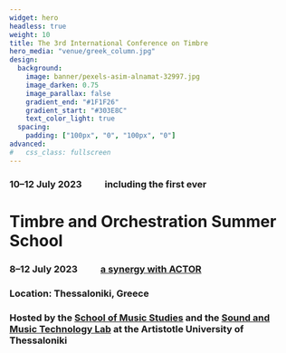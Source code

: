 ```yaml
---
widget: hero
headless: true
weight: 10
title: The 3rd International Conference on Timbre
hero_media: "venue/greek_column.jpg"
design:
  background:
    image: banner/pexels-asim-alnamat-32997.jpg
    image_darken: 0.75
    image_parallax: false
    gradient_end: "#1F1F26"
    gradient_start: "#303E8C"
    text_color_light: true
  spacing:
    padding: ["100px", "0", "100px", "0"]
advanced:
#   css_class: fullscreen
---
```


<!-- Welcome! Καλώς ορίσατε! -->

<!-- ### Date: July 10–12, 2023 -->

### 10–12 July 2023 &emsp;&emsp;  including the first ever
# Timbre and Orchestration Summer School 
### 8–12 July 2023 &emsp;&emsp; [a synergy with ACTOR](https://www.actorproject.org/timbre-and-orchestration-summer-school)

### Location: Thessaloniki, Greece

### Hosted by the [School of Music Studies](https://www.mus.auth.gr/en/) and the [Sound and Music Technology Lab](https://smtl.mus.auth.gr/) at the Artistotle University of Thessaloniki

<!-- {{< cta cta_text="Do something" cta_link="/" cta_new_tab="false" >}} -->

